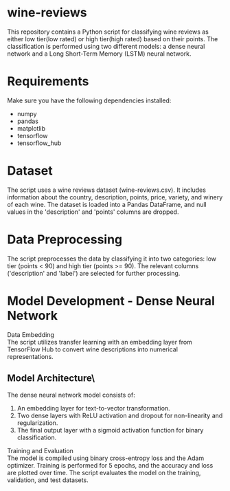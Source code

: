 # wine-reviews

This repository contains a Python script for classifying wine reviews as either low tier(low rated) or high tier(high rated) based on their points. The classification is performed using two different models: a dense neural network and a Long Short-Term Memory (LSTM) neural network.

# Requirements
Make sure you have the following dependencies installed:

- numpy
- pandas
- matplotlib
- tensorflow
- tensorflow_hub

# Dataset
The script uses a wine reviews dataset (wine-reviews.csv). It includes information about the country, description, points, price, variety, and winery of each wine. The dataset is loaded into a Pandas DataFrame, and null values in the 'description' and 'points' columns are dropped.

# Data Preprocessing
The script preprocesses the data by classifying it into two categories: low tier (points < 90) and high tier (points >= 90). The relevant columns ('description' and 'label') are selected for further processing.

# Model Development - Dense Neural Network
Data Embedding\
The script utilizes transfer learning with an embedding layer from TensorFlow Hub to convert wine descriptions into numerical representations.

## Model Architecture\
The dense neural network model consists of:

1. An embedding layer for text-to-vector transformation.
2. Two dense layers with ReLU activation and dropout for non-linearity and regularization.
3. The final output layer with a sigmoid activation function for binary classification.
   
Training and Evaluation\
The model is compiled using binary cross-entropy loss and the Adam optimizer. Training is performed for 5 epochs, and the accuracy and loss are plotted over time. The script evaluates the model on the training, validation, and test datasets.
